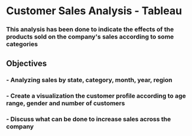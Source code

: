 # Customer Sales Analysis - Tableau
### This analysis has been done to indicate the effects of the products sold on the company's sales according to some categories

## Objectives
### - Analyzing sales by state, category, month, year, region
### - Create a visualization the customer profile according to age range, gender and number of customers
### - Discuss what can be done to increase sales across the company
